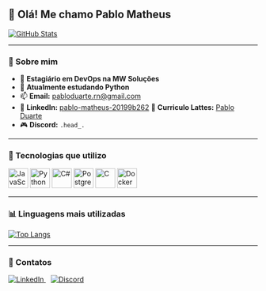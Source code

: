 ## 👋 Olá! Me chamo **Pablo Matheus**

[![GitHub Stats](https://github-readme-stats.vercel.app/api?username=Pablo-Duarte1&show_icons=true&title_color=00ffff&text_color=ffffff&icon_color=00ffff&bg_color=0d1117&border_color=30363d)](https://github.com/Pablo-Duarte1)

---

### 💼 Sobre mim

- 🔭 **Estagiário em DevOps na MW Soluções**
- 🌱 **Atualmente estudando Python**
- 📫 **Email:** [pabloduarte.rn@gmail.com](mailto:pabloduarte.rn@gmail.com)
- 💼 **LinkedIn:** [pablo-matheus-20199b262](https://www.linkedin.com/in/pablo-matheus-20199b262/)
   💼 **Curriculo Lattes:** [Pablo Duarte](https://buscatextual.cnpq.br/buscatextual/visualizacv.do?metodo=apresentar&id=K1519781J7)
- 🎮 **Discord:** `.head_.`

---

### 🧠 Tecnologias que utilizo

<p align="left">
  <img src="https://cdn.jsdelivr.net/gh/devicons/devicon/icons/javascript/javascript-original.svg" alt="JavaScript" width="40" height="40"/>
  <img src="https://cdn.jsdelivr.net/gh/devicons/devicon/icons/python/python-original.svg" alt="Python" width="40" height="40"/>
  <img src="https://cdn.jsdelivr.net/gh/devicons/devicon/icons/csharp/csharp-original.svg" alt="C#" width="40" height="40"/>
  <img src="https://cdn.jsdelivr.net/gh/devicons/devicon/icons/postgresql/postgresql-original.svg" alt="PostgreSQL" width="40" height="40"/>
  <img src="https://cdn.jsdelivr.net/gh/devicons/devicon/icons/c/c-original.svg" alt="C" width="40" height="40"/>
  <img src="https://cdn.jsdelivr.net/gh/devicons/devicon/icons/docker/docker-original.svg" alt="Docker" width="40" height="40"/>
</p>

---

### 📊 Linguagens mais utilizadas

[![Top Langs](https://github-readme-stats.vercel.app/api/top-langs/?username=Pablo-Duarte1&hide=C&layout=compact&theme=tokyonight)](https://github.com/Pablo-Duarte1)

---

### 🔗 Contatos

<p>
  <a href="https://www.linkedin.com/in/pablo-matheus-20199b262/" target="_blank" rel="noopener noreferrer" style="margin-right:10px;">
    <img alt="LinkedIn" src="https://img.shields.io/badge/LinkedIn-0A66C2?style=for-the-badge&logo=linkedin&logoColor=white" />
  </a>
  <a href="https://discord.com/users/.head_." target="_blank" rel="noopener noreferrer">
    <img alt="Discord" src="https://img.shields.io/badge/Discord-5865F2?style=for-the-badge&logo=discord&logoColor=white" />
  </a>
</p>
